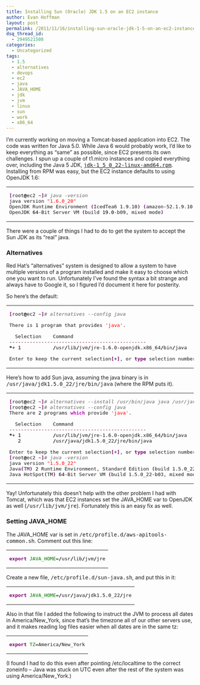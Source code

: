 ```yaml
---
title: Installing Sun (Oracle) JDK 1.5 on an EC2 instance
author: Evan Hoffman
layout: post
permalink: /2011/11/16/installing-sun-oracle-jdk-1-5-on-an-ec2-instance/
dsq_thread_id:
  - 2949521508
categories:
  - Uncategorized
tags:
  - 1.5
  - alternatives
  - devops
  - ec2
  - java
  - JAVA_HOME
  - jdk
  - jvm
  - linux
  - sun
  - work
  - x86_64
---
```

I&#8217;m currently working on moving a Tomcat-based application into EC2. The code was written for Java 5.0. While Java 6 would probably work, I&#8217;d like to keep everything as &#8220;same&#8221; as possible, since EC2 presents its own challenges. I spun up a couple of t1.micro instances and copied everything over, including the Java 5 JDK, <tt><a href="http://www.oracle.com/technetwork/java/javasebusiness/downloads/java-archive-downloads-javase5-419410.html#jdk-1.5.0_22-oth-JPR" onclick="_gaq.push(['_trackEvent', 'outbound-article', 'http://www.oracle.com/technetwork/java/javasebusiness/downloads/java-archive-downloads-javase5-419410.html#jdk-1.5.0_22-oth-JPR', 'jdk-1_5_0_22-linux-amd64.rpm']);" >jdk-1_5_0_22-linux-amd64.rpm</a></tt>. Installing from RPM was easy, but the EC2 instance defaults to using OpenJDK 1.6:

<div class="wp_syntax">
  <table>
    <tr>
      <td class="code">
        <pre class="bash" style="font-family:monospace;"><span style="color: #7a0874; font-weight: bold;">&#91;</span>root<span style="color: #000000; font-weight: bold;">@</span>ec2 ~<span style="color: #7a0874; font-weight: bold;">&#93;</span><span style="color: #666666; font-style: italic;"># java -version</span>
java version <span style="color: #ff0000;">"1.6.0_20"</span>
OpenJDK Runtime Environment <span style="color: #7a0874; font-weight: bold;">&#40;</span>IcedTea6 1.9.10<span style="color: #7a0874; font-weight: bold;">&#41;</span> <span style="color: #7a0874; font-weight: bold;">&#40;</span>amazon-52.1.9.10.40.amzn1-x86_64<span style="color: #7a0874; font-weight: bold;">&#41;</span>
OpenJDK <span style="color: #000000;">64</span>-Bit Server VM <span style="color: #7a0874; font-weight: bold;">&#40;</span>build <span style="color: #000000;">19.0</span>-b09, mixed mode<span style="color: #7a0874; font-weight: bold;">&#41;</span></pre>
      </td>
    </tr>
  </table>
</div>

There were a couple of things I had to do to get the system to accept the Sun JDK as its &#8220;real&#8221; java.

### Alternatives

Red Hat&#8217;s &#8220;alternatives&#8221; system is designed to allow a system to have multiple versions of a program installed and make it easy to choose which one you want to run. Unfortunately I&#8217;ve found the syntax a bit strange and always have to Google it, so I figured I&#8217;d document it here for posterity.

So here&#8217;s the default:

<div class="wp_syntax">
  <table>
    <tr>
      <td class="code">
        <pre class="bash" style="font-family:monospace;"><span style="color: #7a0874; font-weight: bold;">&#91;</span>root<span style="color: #000000; font-weight: bold;">@</span>ec2 ~<span style="color: #7a0874; font-weight: bold;">&#93;</span><span style="color: #666666; font-style: italic;"># alternatives --config java</span>
&nbsp;
There is <span style="color: #000000;">1</span> program that provides <span style="color: #ff0000;">'java'</span>.
&nbsp;
  Selection    Command
<span style="color: #660033;">-----------------------------------------------</span>
<span style="color: #000000; font-weight: bold;">*</span>+ <span style="color: #000000;">1</span>           <span style="color: #000000; font-weight: bold;">/</span>usr<span style="color: #000000; font-weight: bold;">/</span>lib<span style="color: #000000; font-weight: bold;">/</span>jvm<span style="color: #000000; font-weight: bold;">/</span>jre-1.6.0-openjdk.x86_64<span style="color: #000000; font-weight: bold;">/</span>bin<span style="color: #000000; font-weight: bold;">/</span>java
&nbsp;
Enter to keep the current selection<span style="color: #7a0874; font-weight: bold;">&#91;</span>+<span style="color: #7a0874; font-weight: bold;">&#93;</span>, or <span style="color: #7a0874; font-weight: bold;">type</span> selection number:</pre>
      </td>
    </tr>
  </table>
</div>

Here&#8217;s how to add Sun java, assuming the java binary is in <tt>/usr/java/jdk1.5.0_22/jre/bin/java</tt> (where the RPM puts it).

<div class="wp_syntax">
  <table>
    <tr>
      <td class="code">
        <pre class="bash" style="font-family:monospace;"><span style="color: #7a0874; font-weight: bold;">&#91;</span>root<span style="color: #000000; font-weight: bold;">@</span>ec2 ~<span style="color: #7a0874; font-weight: bold;">&#93;</span><span style="color: #666666; font-style: italic;"># alternatives --install /usr/bin/java java /usr/java/jdk1.5.0_22/jre/bin/java 1</span>
<span style="color: #7a0874; font-weight: bold;">&#91;</span>root<span style="color: #000000; font-weight: bold;">@</span>ec2 ~<span style="color: #7a0874; font-weight: bold;">&#93;</span><span style="color: #666666; font-style: italic;"># alternatives --config java</span>
There are <span style="color: #000000;">2</span> programs <span style="color: #c20cb9; font-weight: bold;">which</span> provide <span style="color: #ff0000;">'java'</span>.
&nbsp;
  Selection    Command
<span style="color: #660033;">-----------------------------------------------</span>
<span style="color: #000000; font-weight: bold;">*</span>+ <span style="color: #000000;">1</span>           <span style="color: #000000; font-weight: bold;">/</span>usr<span style="color: #000000; font-weight: bold;">/</span>lib<span style="color: #000000; font-weight: bold;">/</span>jvm<span style="color: #000000; font-weight: bold;">/</span>jre-1.6.0-openjdk.x86_64<span style="color: #000000; font-weight: bold;">/</span>bin<span style="color: #000000; font-weight: bold;">/</span>java
   <span style="color: #000000;">2</span>           <span style="color: #000000; font-weight: bold;">/</span>usr<span style="color: #000000; font-weight: bold;">/</span>java<span style="color: #000000; font-weight: bold;">/</span>jdk1.5.0_22<span style="color: #000000; font-weight: bold;">/</span>jre<span style="color: #000000; font-weight: bold;">/</span>bin<span style="color: #000000; font-weight: bold;">/</span>java
&nbsp;
Enter to keep the current selection<span style="color: #7a0874; font-weight: bold;">&#91;</span>+<span style="color: #7a0874; font-weight: bold;">&#93;</span>, or <span style="color: #7a0874; font-weight: bold;">type</span> selection number: <span style="color: #000000;">2</span>
<span style="color: #7a0874; font-weight: bold;">&#91;</span>root<span style="color: #000000; font-weight: bold;">@</span>ec2 ~<span style="color: #7a0874; font-weight: bold;">&#93;</span><span style="color: #666666; font-style: italic;"># java -version</span>
java version <span style="color: #ff0000;">"1.5.0_22"</span>
Java<span style="color: #7a0874; font-weight: bold;">&#40;</span>TM<span style="color: #7a0874; font-weight: bold;">&#41;</span> <span style="color: #000000;">2</span> Runtime Environment, Standard Edition <span style="color: #7a0874; font-weight: bold;">&#40;</span>build 1.5.0_22-b03<span style="color: #7a0874; font-weight: bold;">&#41;</span>
Java HotSpot<span style="color: #7a0874; font-weight: bold;">&#40;</span>TM<span style="color: #7a0874; font-weight: bold;">&#41;</span> <span style="color: #000000;">64</span>-Bit Server VM <span style="color: #7a0874; font-weight: bold;">&#40;</span>build 1.5.0_22-b03, mixed mode<span style="color: #7a0874; font-weight: bold;">&#41;</span></pre>
      </td>
    </tr>
  </table>
</div>

Yay! Unfortunately this doesn&#8217;t help with the other problem I had with Tomcat, which was that EC2 instances set the JAVA_HOME var to OpenJDK as well (<tt>/usr/lib/jvm/jre</tt>). Fortunately this is an easy fix as well.

### Setting JAVA_HOME

The JAVA_HOME var is set in <tt>/etc/profile.d/aws-apitools-common.sh</tt>. Comment out this line:

<div class="wp_syntax">
  <table>
    <tr>
      <td class="code">
        <pre class="bash" style="font-family:monospace;"><span style="color: #7a0874; font-weight: bold;">export</span> <span style="color: #007800;">JAVA_HOME</span>=<span style="color: #000000; font-weight: bold;">/</span>usr<span style="color: #000000; font-weight: bold;">/</span>lib<span style="color: #000000; font-weight: bold;">/</span>jvm<span style="color: #000000; font-weight: bold;">/</span>jre</pre>
      </td>
    </tr>
  </table>
</div>

Create a new file, <tt>/etc/profile.d/sun-java.sh</tt>, and put this in it:

<div class="wp_syntax">
  <table>
    <tr>
      <td class="code">
        <pre class="bash" style="font-family:monospace;"><span style="color: #7a0874; font-weight: bold;">export</span> <span style="color: #007800;">JAVA_HOME</span>=<span style="color: #000000; font-weight: bold;">/</span>usr<span style="color: #000000; font-weight: bold;">/</span>java<span style="color: #000000; font-weight: bold;">/</span>jdk1.5.0_22<span style="color: #000000; font-weight: bold;">/</span>jre</pre>
      </td>
    </tr>
  </table>
</div>

Also in that file I added the following to instruct the JVM to process all dates in America/New_York, since that&#8217;s the timezone all of our other servers use, and it makes reading log files easier when all dates are in the same tz:

<div class="wp_syntax">
  <table>
    <tr>
      <td class="code">
        <pre class="bash" style="font-family:monospace;"><span style="color: #7a0874; font-weight: bold;">export</span> <span style="color: #007800;">TZ</span>=America<span style="color: #000000; font-weight: bold;">/</span>New_York</pre>
      </td>
    </tr>
  </table>
</div>

(I found I had to do this even after pointing /etc/localtime to the correct zoneinfo &#8211; Java was stuck on UTC even after the rest of the system was using America/New_York.)